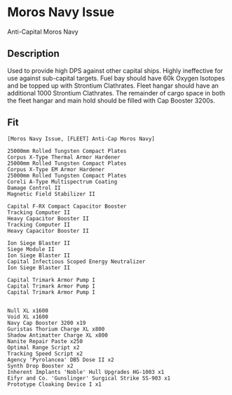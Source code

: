 # Moros Navy Issue

Anti-Capital Moros Navy

## Description

Used to provide high DPS against other capital ships.  Highly ineffective for use against sub-capital targets.  Fuel bay should have 60k Oxygen Isotopes and be topped up with Strontium Clathrates. Fleet hangar should have an additional 1000 Strontium Clathrates.  The remainder of cargo space in both the fleet hangar and main hold should be filled with Cap Booster 3200s.

## Fit
```
[Moros Navy Issue, [FLEET] Anti-Cap Moros Navy]

25000mm Rolled Tungsten Compact Plates
Corpus X-Type Thermal Armor Hardener
25000mm Rolled Tungsten Compact Plates
Corpus X-Type EM Armor Hardener
25000mm Rolled Tungsten Compact Plates
Coreli A-Type Multispectrum Coating
Damage Control II
Magnetic Field Stabilizer II

Capital F-RX Compact Capacitor Booster
Tracking Computer II
Heavy Capacitor Booster II
Tracking Computer II
Heavy Capacitor Booster II

Ion Siege Blaster II
Siege Module II
Ion Siege Blaster II
Capital Infectious Scoped Energy Neutralizer
Ion Siege Blaster II

Capital Trimark Armor Pump I
Capital Trimark Armor Pump I
Capital Trimark Armor Pump I


Null XL x1600
Void XL x1600
Navy Cap Booster 3200 x19
Guristas Thorium Charge XL x800
Shadow Antimatter Charge XL x800
Nanite Repair Paste x250
Optimal Range Script x2
Tracking Speed Script x2
Agency 'Pyrolancea' DB5 Dose II x2
Synth Drop Booster x2
Inherent Implants 'Noble' Hull Upgrades HG-1003 x1
Eifyr and Co. 'Gunslinger' Surgical Strike SS-903 x1
Prototype Cloaking Device I x1
```
